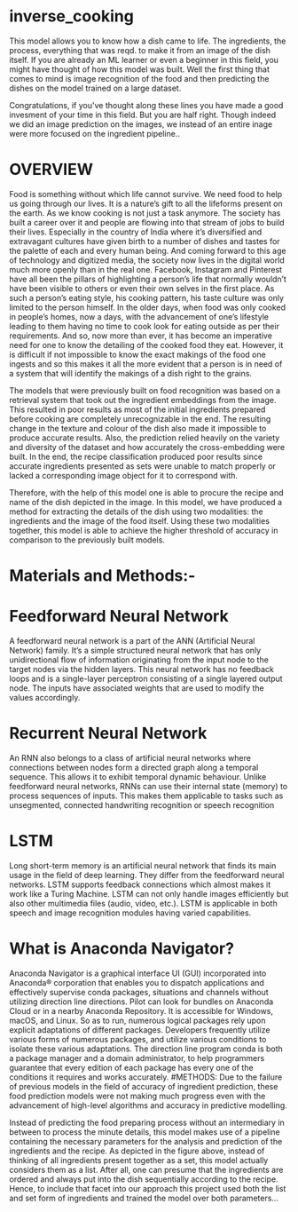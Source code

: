 # inverse_cooking
This model allows you to know how a dish came to life. The ingredients, the process, everything that was reqd. to make it from an image of the dish itself.
If you are already an ML learner or even a beginner in this field, you might have thought of how this model was built.
Well the first thing that comes to mind is image recognition of the food and then predicting the dishes on the model trained on a large dataset. 

Congratulations,
if you've thought along these lines you have made a good invesment of your time in this field. But you are half right. Though indeed we did an image prediction on the images, we instead of an entire inage were more focused on the ingredient pipeline..
# OVERVIEW
Food is something without which life cannot survive. We need food to help us going through our lives. It is a nature’s gift to all the lifeforms present on the earth. As we know cooking is not just a task anymore. The society has built a career over it and people are flowing into that stream of jobs to build their lives. Especially in the country of India where it’s diversified and extravagant cultures have given birth to a number of dishes and tastes for the palette of each and every human being. And coming forward to this age of technology and digitized media, the society now lives in the digital world much more openly than in the real one. Facebook, Instagram and Pinterest have all been the pillars of highlighting a person’s life that normally wouldn’t have been visible to others or even their own selves in the first place. As such a person’s eating style, his cooking pattern, his taste culture was only limited to the person himself. In the older days, when food was only cooked in people’s homes, now a days, with the advancement of one’s lifestyle leading to them having no time to cook look for eating outside as per their requirements. And so, now more than ever, it has become an imperative need for one to know the detailing of the cooked food they eat. However, it is difficult if not impossible to know the exact makings of the food one ingests and so this makes it all the more evident that a person is in need of a system that will identify the makings of a dish right to the grains.	


The models that were previously built on food recognition was based on a retrieval system that took out the ingredient embeddings from the image. This resulted in poor results as most of the initial ingredients prepared before cooking are completely unrecognizable in the end. The resulting change in the texture and colour of the dish also made it impossible to produce accurate results. Also, the prediction relied heavily on the variety and diversity of the dataset and how accurately the cross-embedding were built. In the end, the recipe classification produced poor results since accurate ingredients presented as sets were unable to match properly or lacked a corresponding image object for it to correspond with.


Therefore, with the help of this model one is able to procure the recipe and name of the dish depicted in the image. In this model, we have produced a method for extracting the details of the dish using two modalities: the ingredients and the image of the food itself. Using these two modalities together, this model is able to achieve the higher threshold of accuracy in comparison to the previously built models.
# Materials and Methods:-

# Feedforward Neural Network
A feedforward neural network is a part of the ANN (Artificial Neural Network) family. It’s a simple structured neural network that has only unidirectional flow of information originating from the input node to the target nodes via the hidden layers. This neural network has no feedback loops and is a single-layer perceptron consisting of a single layered output node. The inputs have associated weights that are used to modify the values accordingly.


# Recurrent Neural Network
 An RNN also belongs to a class of artificial neural networks where connections between nodes form a directed graph along a temporal sequence. This allows it to exhibit temporal dynamic behaviour. Unlike feedforward neural networks, RNNs can use their internal state (memory) to process sequences of inputs. This makes them applicable to tasks such as unsegmented, connected handwriting recognition or speech recognition

# LSTM
Long short-term memory is an artificial neural network that finds its main usage in the field of deep learning. They differ from the feedforward neural networks. LSTM supports feedback connections which almost makes it work like a Turing Machine. LSTM can not only handle images efficiently but also other multimedia files (audio, video, etc.).  LSTM is applicable in both speech and image recognition modules having varied capabilities.

# What is Anaconda Navigator?

 
Anaconda Navigator is a graphical interface UI (GUI) incorporated into Anaconda® corporation that enables you to dispatch applications and effectively supervise conda packages, situations and channels without utilizing direction line directions. Pilot can look for bundles on Anaconda Cloud or in a nearby Anaconda Repository. It is accessible for Windows, macOS, and Linux. 
So as to run, numerous logical packages rely upon explicit adaptations of different packages. Developers frequently utilize various forms of numerous packages, and utilize various conditions to isolate these various adaptations. The direction line program conda is both a package manager and a domain administrator, to help programmers guarantee that every edition of each package has every one of the conditions it requires and works accurately. 
#METHODS:
Due to the failure of previous models in the field of accuracy of ingredient prediction, these food prediction models were not making much progress even with the advancement of high-level algorithms and accuracy in predictive modelling.

  Instead of predicting the food preparing process without an intermediary in between to process the minute details, this model makes use of a pipeline containing the necessary parameters for the analysis and prediction of the ingredients and the recipe. As depicted in the figure above, instead of thinking of all ingredients present together as a set, this model actually considers them as a list. After all, one can presume that the ingredients are ordered and always put into the dish sequentially according to the recipe. Hence, to include that facet into our approach this project used both the list and set form of ingredients and trained the model over both parameters...
 

